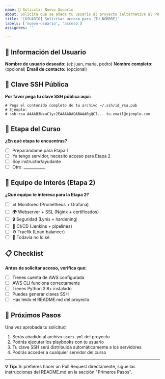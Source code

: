 ```yaml
---
name: 👤 Solicitar Nuevo Usuario
about: Solicita que se añada tu usuario al proyecto (alternativa al PR)
title: '[USUARIO] Solicitar acceso para [TU_NOMBRE]'
labels: ['nuevo-usuario', 'acceso']
assignees: ''

---
```


## 👤 Información del Usuario
**Nombre de usuario deseado:** (ej: juan, maria, pedro)
**Nombre completo:** (opcional)
**Email de contacto:** (opcional)

## 🔑 Clave SSH Pública
**Por favor pega tu clave SSH pública aquí:**
```
# Pega el contenido completo de tu archivo ~/.ssh/id_rsa.pub
# Ejemplo:
# ssh-rsa AAAAB3NzaC1yc2EAAAADAQABAAABgQC7... tu-email@ejemplo.com
```

## 🎯 Etapa del Curso
**¿En qué etapa te encuentras?**
- [ ] Preparándome para Etapa 1
- [ ] Ya tengo servidor, necesito acceso para Etapa 2
- [ ] Soy instructor/ayudante
- [ ] Otro: ___________

## 🤝 Equipo de Interés (Etapa 2)
**¿Qué equipo te interesa para la Etapa 2?**
- [ ] 📊 Monitoreo (Prometheus + Grafana)
- [ ] 🌍 Webserver + SSL (Nginx + certificados)
- [ ] 🔒 Seguridad (Lynis + hardening)
- [ ] 🔄 CI/CD (Jenkins + pipelines)
- [ ] ⚙️ Traefik (Load balancer)
- [ ] 🤔 Todavía no lo sé

## 📋 Checklist
**Antes de solicitar acceso, verifica que:**
- [ ] Tienes cuenta de AWS configurada
- [ ] AWS CLI funciona correctamente
- [ ] Tienes Python 3.8+ instalado
- [ ] Puedes generar claves SSH
- [ ] Has leído el README.md del proyecto

## 🚀 Próximos Pasos
Una vez aprobada tu solicitud:
1. Serás añadido al archivo `users.yml` del proyecto
2. Podrás ejecutar los playbooks con tu usuario
3. Tu clave SSH será distribuida automáticamente a los servidores
4. Podrás acceder a cualquier servidor del curso

---
**💡 Tip:** Si prefieres hacer un Pull Request directamente, sigue las instrucciones del README.md en la sección "Primeros Pasos".
